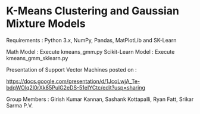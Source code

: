 # K-Means Clustering and Gaussian Mixture Models

Requirements : Python 3.x, NumPy, Pandas, MatPlotLib and SK-Learn

Math Model : Execute kmeans_gmm.py
Scikit-Learn Model : Execute kmeans_gmm_sklearn.py

Presentation of Support Vector Machines posted on :

https://docs.google.com/presentation/d/1JcoLwjA_Te-bdqWOlq2I0rXk85PulG2eDS-51eIYCtc/edit?usp=sharing

Group Members : Girish Kumar Kannan, Sashank Kottapalli, Ryan Fatt, Srikar Sarma P.V.
